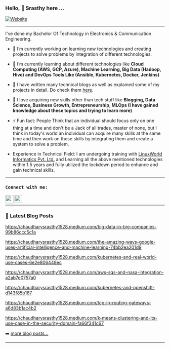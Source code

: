 ### Hello, 👋 Srasthy here ...
[![Website](https://img.shields.io/website?label=chaudharysrasthy1528.medium.com&style=for-the-badge&url=https%3A%2F%2Fchaudharysrasthy1528.medium.com)](https://chaudharysrasthy1528.medium.com/)

---

I've done my Bachelor Of Technology in Electronics & Communication Engineering.

- 🔭 I’m currently working on learning new technologies and creating projects to solve problems by integration of different technologies.

- 🌱 I’m currently learning about different technologies like **Cloud Computing (AWS, GCP, Azure), Machine Learning, Big Data (Hadoop, Hive) and DevOps Tools Like (Ansible, Kubernetes, Docker, Jenkins)**

- 👯 I have written many technical blogs as well as explained some of my projects in detail. Do check them [here](https://chaudharysrasthy1528.medium.com).

- 💬 I love acquiring new skills other than tech stuff like **Blogging, Data Science, Business Growth, Entrepreneurship, MLOps (I have gained knowledge about these topics and trying to learn more)**

- ⚡ Fun fact: People Think that an individual should focus only on one thing at a time and don't be a Jack of all trades, master of none, but I think in today's world an individual can acquire many skills at the same time and then work on those skills by integrating them and create a system to solve a problem.

- Experience in Technical Field: I am undergoing training with [LinuxWorld Informatics Pvt. Ltd.](https://www.linuxworldindia.org/) and Learning all the above mentioned technologies within 1.5 years and fully utilized the lockdown period to enhance and gain technical skills. 

---

### `Connect with me:`

<a href="https://chaudharysrasthy1528.medium.com">
  <img align="left" width="26px" src="https://cdn.jsdelivr.net/npm/simple-icons@v3/icons/medium.svg" />
</a>
<a href="https://www.linkedin.com/in/srasthy-chaudhary/">
  <img align="left" width="24px" src="https://cdn.jsdelivr.net/npm/simple-icons@v3/icons/linkedin.svg"  />
</a>

<br />


---

### 📕 Latest Blog Posts

<!-- BLOG-POST-LIST:START -->

https://chaudharysrasthy1528.medium.com/big-data-in-big-companies-99b86ccc5c1a

https://chaudharysrasthy1528.medium.com/the-amazing-ways-google-uses-artificial-intelligence-and-machine-learning-74bb2ea201d9

https://chaudharysrasthy1528.medium.com/kubernetes-and-real-world-use-cases-6e2e806448ec

https://chaudharysrasthy1528.medium.com/aws-sqs-and-nasa-integration-a2ab7e0757a0

https://chaudharysrasthy1528.medium.com/kubernetes-and-openshift-d143f85b167

https://chaudharysrasthy1528.medium.com/tcp-ip-routing-gateways-a6d83b1ac4b2

https://chaudharysrasthy1528.medium.com/k-means-clustering-and-its-use-case-in-the-security-domain-fa66f341c67


<!-- BLOG-POST-LIST:END -->

➡️ [more blog posts...](https://chaudharysrasthy1528.medium.com/)

---


[website]: https://chaudharysrasthy1528.medium.com/
[linkedin]: https://www.linkedin.com/in/srasthy-chaudhary-39417118a/

